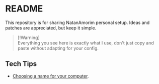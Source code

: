 # README

This repository is for sharing NatanAmorim personal setup. Ideas and patches are appreciated, but keep it simple.

> [!Warning]\
> Everything you see here is exactly what I use, don't just copy and paste without adapting for your config.

## Tech Tips

- [Choosing a name for your computer](https://tools.ietf.org/html/rfc1178).
